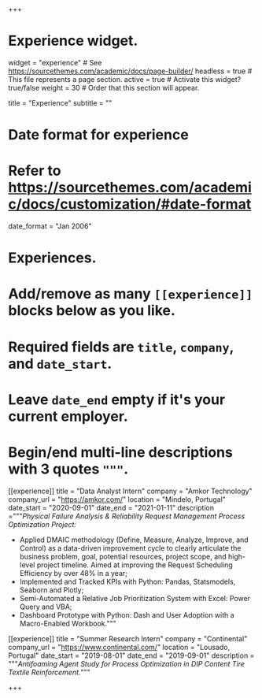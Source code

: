 +++
# Experience widget.
widget = "experience"  # See https://sourcethemes.com/academic/docs/page-builder/
headless = true  # This file represents a page section.
active = true  # Activate this widget? true/false
weight = 30  # Order that this section will appear.

title = "Experience"
subtitle = ""

# Date format for experience
#   Refer to https://sourcethemes.com/academic/docs/customization/#date-format
date_format = "Jan 2006"

# Experiences.
#   Add/remove as many `[[experience]]` blocks below as you like.
#   Required fields are `title`, `company`, and `date_start`.
#   Leave `date_end` empty if it's your current employer.
#   Begin/end multi-line descriptions with 3 quotes `"""`.


[[experience]]
  title = "Data Analyst Intern"
  company = "Amkor Technology"
  company_url = "https://amkor.com/"
  location = "Mindelo, Portugal"
  date_start = "2020-09-01"
  date_end = "2021-01-11"
  description ="""_Physical Failure Analysis & Reliability Request Management Process Optimization Project:_

  - Applied DMAIC methodology (Define, Measure, Analyze, Improve, and Control) as a data-driven improvement cycle to clearly articulate the business problem, goal, potential resources, project scope, and high-level project timeline. Aimed at improving the Request Scheduling Efficiency by over 48% in a year;
  - Implemented and Tracked KPIs with Python: Pandas, Statsmodels, Seaborn and Plotly;
  - Semi-Automated a Relative Job Prioritization System with Excel: Power Query and VBA;
  - Dashboard Prototype with Python: Dash and User Adoption with a Macro-Enabled Workbook."""

[[experience]]
  title = "Summer Research Intern"
  company = "Continental"
  company_url = "https://www.continental.com/"
  location = "Lousado, Portugal"
  date_start = "2019-08-01"
  date_end = "2019-09-01"
  description = """_Antifoaming Agent Study for Process Optimization in DIP Content Tire Textile Reinforcement._"""

+++
